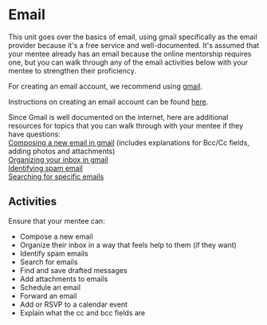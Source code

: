 # Email

This unit goes over the basics of email, using gmail specifically as the email provider because it's a free service and well-documented. It's assumed that your mentee already has an email because the online mentorship requires one, but you can walk through any of the email activities below with your mentee to strengthen their proficiency.

For creating an email account, we recommend using [gmail](https://accounts.google.com/signup/v2/webcreateaccount).

Instructions on creating an email account can be found [here](https://support.google.com/mail/answer/56256?hl=en).

Since Gmail is well documented on the internet, here are additional resources for topics that you can walk through with your mentee if they have questions:<br>
[Composing a new email in gmail](https://business.tutsplus.com/tutorials/how-to-compose-and-send-your-first-email-with-gmail--cms-27678) (includes explanations for Bcc/Cc fields, adding photos and attachments)<br>
[Organizing your inbox in gmail](https://support.google.com/a/users/answer/9260550?hl=en)<br>
[Identifying spam email](https://www.westtek.co.uk/blog/story/9-tips-on-how-to-identify-a-spam-email)<br>
[Searching for specific emails](https://support.google.com/a/users/answer/9259943?hl=en&ref_topic=9259942)<br>

## Activities

Ensure that your mentee can:

- Compose a new email
- Organize their inbox in a way that feels help to them (if they want)
- Identify spam emails
- Search for emails
- Find and save drafted messages
- Add attachments to emails
- Schedule an email
- Forward an email
- Add or RSVP to a calendar event
- Explain what the cc and bcc fields are
